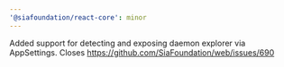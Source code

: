 ```yaml
---
'@siafoundation/react-core': minor
---
```


Added support for detecting and exposing daemon explorer via AppSettings. Closes https://github.com/SiaFoundation/web/issues/690
